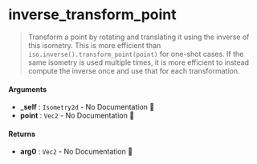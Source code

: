 # inverse\_transform\_point

>  Transform a point by rotating and translating it using the inverse of this isometry.
>  This is more efficient than `iso.inverse().transform_point(point)` for one-shot cases.
>  If the same isometry is used multiple times, it is more efficient to instead compute
>  the inverse once and use that for each transformation.

#### Arguments

- **\_self** : `Isometry2d` \- No Documentation 🚧
- **point** : `Vec2` \- No Documentation 🚧

#### Returns

- **arg0** : `Vec2` \- No Documentation 🚧